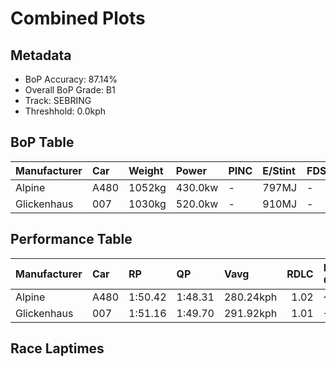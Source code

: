 # Combined Plots

## Metadata

- BoP Accuracy: 87.14%
- Overall BoP Grade: B1
- Track: SEBRING
- Threshhold: 0.0kph

## BoP Table
| Manufacturer   | Car   | Weight   | Power   | PINC   | E/Stint   | FDS   |
|:---------------|:------|:---------|:--------|:-------|:----------|:------|
| Alpine         | A480  | 1052kg   | 430.0kw | -      | 797MJ     | -     |
| Glickenhaus    | 007   | 1030kg   | 520.0kw | -      | 910MJ     | -     |

## Performance Table
| Manufacturer   | Car   | RP      | QP      | Vavg      |   RDLC | BOP-Grade   | Match   |
|:---------------|:------|:--------|:--------|:----------|-------:|:------------|:--------|
| Alpine         | A480  | 1:50.42 | 1:48.31 | 280.24kph |   1.02 | ~A1         | 97.00%  |
| Glickenhaus    | 007   | 1:51.16 | 1:49.70 | 291.92kph |   1.01 | +C1         | 77.27%  |

## Race Laptimes
<div>                        <script type="text/javascript">window.PlotlyConfig = {MathJaxConfig: 'local'};</script>
        <script charset="utf-8" src="https://cdn.plot.ly/plotly-3.0.1.min.js"></script>                <div id="a23a2df6-bcff-4ea0-8f57-8b9b25b5d554" class="plotly-graph-div" style="height:100%; width:100%;"></div>            <script type="text/javascript">                window.PLOTLYENV=window.PLOTLYENV || {};                                if (document.getElementById("a23a2df6-bcff-4ea0-8f57-8b9b25b5d554")) {                    Plotly.newPlot(                        "a23a2df6-bcff-4ea0-8f57-8b9b25b5d554",                        [{"box":{"visible":true},"line":{"color":"rgb(128,181,255)"},"name":"A480","points":false,"y":[109.87733429796144,109.51224015037016,109.06112382005873,109.19615864177058,109.54324814646695,109.6792832261174,110.52550144217831,110.10139207620927,110.08338743331434,109.78331005173246,110.33945346559756,109.98436189739232,109.84132501217162,110.99462241538467,110.99062138363024,110.90960049060313,111.01562783209539,110.62452697810033,111.18767219753566,110.56551175972257,110.16640884221867,110.6995463234958,111.02062912178842,110.0913894968232,110.73355509340843,110.94560977639296,110.22942509235085,110.5395050533188,110.3474555291064,109.92334616313734,110.65753549007434,111.10565104656996,111.15866471731609,110.61652491459148,110.62252646222312,110.89459662152403,109.59326104339726,109.680283484056,110.49749421989733,110.84758449840955,111.11465336801741,110.38246455695761,110.34045372353616,109.39621022949181,110.85158553016397,111.143660848237,110.50149525165176,110.58451666055609,110.51349834691504,110.55250840652069,110.37146171963295,110.63252904160919,111.14066007442118,110.93960822876132,110.49949473577456,109.7563030873901,109.92934771076898,110.13540084612187,109.65127600383641,110.55850995415233,109.59226078545865,111.18967271341289,110.602521303451,110.44448054915121,110.74855896248752,110.73955664104005,110.34345449735197,110.35545759261525,110.27243618371092,110.30844546950075,111.01862860591122,110.65353445831992,110.80157263323365,110.53650427950299,110.53350350568716,110.6695385853376,109.95135338541832,110.51049757309922,110.89659713740124,111.14066007442118,111.13065749503512,110.1404021358149,109.90434126230382,110.13039955642884,109.91534409962848,109.61926774980103,111.04363505437637,109.8693322344526,110.0143696355505,110.8735912048133,109.55825201554605,111.06364021314849,109.99336421883977,110.25743231463183,110.58151588674026,110.16840935809587,110.71755096639072,110.10439285002506,111.1746688443338,110.77856670064571],"type":"violin"},{"box":{"visible":true},"line":{"color":"rgb(255,85,0)"},"name":"007","points":false,"y":[110.64353187893387,110.7445579307331,110.50349576752897,110.15740652077119,110.14440316756932,110.40547048954556,110.75556076805776,111.37972172174808,110.77956695858431,110.40747100542276,110.72955406165399,111.4147307495993,111.64579033341734,111.55976815069722,110.96361441928786,111.11665388389463,111.32770830894056,111.73681380583052,111.05563814963965,111.1906729713515,111.16966755464075,111.01262705827958,111.31770572955449,111.00862602652514,111.05763866551685,111.3517144994671,111.93486487767457,111.1916732292901,111.24668741591344,111.96887364758717,111.42073229723093,111.88885301249867,111.39772636464299,111.58377434122377,110.9386079708227,111.56777021420606,111.60678027381171,111.85884527434048,111.98387751666627,110.93460693906829,111.56276892451302,111.36971914236203,111.81983521473484,111.29269928108934,111.95487003644669,111.30170160253678,111.70380529385652,111.7628205122343,110.86058785161141,111.45174029332773,111.20167580867616,111.77182283368174,111.88585223868286,111.21667967775525,111.60177898411868,111.7018047779793,111.6687962660053,111.56676995626745,110.84858475634813,111.80283082977854,111.18267090784263,110.67854090678509,111.07864408222758,111.10064975687693,110.87559172069052,111.02963144323589,110.46348544998473,111.09964949893832,110.10639336590229,110.95061106608598,111.79983005596272,111.46574390446821,111.47074519416125,110.90059816915567,111.25769025323811,109.9163443575671,111.47574648385428,110.27543695752675,111.86884785372655,110.856586819857,109.92934771076898,110.25943283050904,111.51275602758272,110.2674348940179,110.8105749546811,110.99362215744605,110.90759997472591,110.21642173914897],"type":"violin"}],                        {"template":{"data":{"histogram2dcontour":[{"type":"histogram2dcontour","colorbar":{"outlinewidth":0,"ticks":""},"colorscale":[[0.0,"#0d0887"],[0.1111111111111111,"#46039f"],[0.2222222222222222,"#7201a8"],[0.3333333333333333,"#9c179e"],[0.4444444444444444,"#bd3786"],[0.5555555555555556,"#d8576b"],[0.6666666666666666,"#ed7953"],[0.7777777777777778,"#fb9f3a"],[0.8888888888888888,"#fdca26"],[1.0,"#f0f921"]]}],"choropleth":[{"type":"choropleth","colorbar":{"outlinewidth":0,"ticks":""}}],"histogram2d":[{"type":"histogram2d","colorbar":{"outlinewidth":0,"ticks":""},"colorscale":[[0.0,"#0d0887"],[0.1111111111111111,"#46039f"],[0.2222222222222222,"#7201a8"],[0.3333333333333333,"#9c179e"],[0.4444444444444444,"#bd3786"],[0.5555555555555556,"#d8576b"],[0.6666666666666666,"#ed7953"],[0.7777777777777778,"#fb9f3a"],[0.8888888888888888,"#fdca26"],[1.0,"#f0f921"]]}],"heatmap":[{"type":"heatmap","colorbar":{"outlinewidth":0,"ticks":""},"colorscale":[[0.0,"#0d0887"],[0.1111111111111111,"#46039f"],[0.2222222222222222,"#7201a8"],[0.3333333333333333,"#9c179e"],[0.4444444444444444,"#bd3786"],[0.5555555555555556,"#d8576b"],[0.6666666666666666,"#ed7953"],[0.7777777777777778,"#fb9f3a"],[0.8888888888888888,"#fdca26"],[1.0,"#f0f921"]]}],"contourcarpet":[{"type":"contourcarpet","colorbar":{"outlinewidth":0,"ticks":""}}],"contour":[{"type":"contour","colorbar":{"outlinewidth":0,"ticks":""},"colorscale":[[0.0,"#0d0887"],[0.1111111111111111,"#46039f"],[0.2222222222222222,"#7201a8"],[0.3333333333333333,"#9c179e"],[0.4444444444444444,"#bd3786"],[0.5555555555555556,"#d8576b"],[0.6666666666666666,"#ed7953"],[0.7777777777777778,"#fb9f3a"],[0.8888888888888888,"#fdca26"],[1.0,"#f0f921"]]}],"surface":[{"type":"surface","colorbar":{"outlinewidth":0,"ticks":""},"colorscale":[[0.0,"#0d0887"],[0.1111111111111111,"#46039f"],[0.2222222222222222,"#7201a8"],[0.3333333333333333,"#9c179e"],[0.4444444444444444,"#bd3786"],[0.5555555555555556,"#d8576b"],[0.6666666666666666,"#ed7953"],[0.7777777777777778,"#fb9f3a"],[0.8888888888888888,"#fdca26"],[1.0,"#f0f921"]]}],"mesh3d":[{"type":"mesh3d","colorbar":{"outlinewidth":0,"ticks":""}}],"scatter":[{"fillpattern":{"fillmode":"overlay","size":10,"solidity":0.2},"type":"scatter"}],"parcoords":[{"type":"parcoords","line":{"colorbar":{"outlinewidth":0,"ticks":""}}}],"scatterpolargl":[{"type":"scatterpolargl","marker":{"colorbar":{"outlinewidth":0,"ticks":""}}}],"bar":[{"error_x":{"color":"#2a3f5f"},"error_y":{"color":"#2a3f5f"},"marker":{"line":{"color":"#E5ECF6","width":0.5},"pattern":{"fillmode":"overlay","size":10,"solidity":0.2}},"type":"bar"}],"scattergeo":[{"type":"scattergeo","marker":{"colorbar":{"outlinewidth":0,"ticks":""}}}],"scatterpolar":[{"type":"scatterpolar","marker":{"colorbar":{"outlinewidth":0,"ticks":""}}}],"histogram":[{"marker":{"pattern":{"fillmode":"overlay","size":10,"solidity":0.2}},"type":"histogram"}],"scattergl":[{"type":"scattergl","marker":{"colorbar":{"outlinewidth":0,"ticks":""}}}],"scatter3d":[{"type":"scatter3d","line":{"colorbar":{"outlinewidth":0,"ticks":""}},"marker":{"colorbar":{"outlinewidth":0,"ticks":""}}}],"scattermap":[{"type":"scattermap","marker":{"colorbar":{"outlinewidth":0,"ticks":""}}}],"scattermapbox":[{"type":"scattermapbox","marker":{"colorbar":{"outlinewidth":0,"ticks":""}}}],"scatterternary":[{"type":"scatterternary","marker":{"colorbar":{"outlinewidth":0,"ticks":""}}}],"scattercarpet":[{"type":"scattercarpet","marker":{"colorbar":{"outlinewidth":0,"ticks":""}}}],"carpet":[{"aaxis":{"endlinecolor":"#2a3f5f","gridcolor":"white","linecolor":"white","minorgridcolor":"white","startlinecolor":"#2a3f5f"},"baxis":{"endlinecolor":"#2a3f5f","gridcolor":"white","linecolor":"white","minorgridcolor":"white","startlinecolor":"#2a3f5f"},"type":"carpet"}],"table":[{"cells":{"fill":{"color":"#EBF0F8"},"line":{"color":"white"}},"header":{"fill":{"color":"#C8D4E3"},"line":{"color":"white"}},"type":"table"}],"barpolar":[{"marker":{"line":{"color":"#E5ECF6","width":0.5},"pattern":{"fillmode":"overlay","size":10,"solidity":0.2}},"type":"barpolar"}],"pie":[{"automargin":true,"type":"pie"}]},"layout":{"autotypenumbers":"strict","colorway":["#636efa","#EF553B","#00cc96","#ab63fa","#FFA15A","#19d3f3","#FF6692","#B6E880","#FF97FF","#FECB52"],"font":{"color":"#2a3f5f"},"hovermode":"closest","hoverlabel":{"align":"left"},"paper_bgcolor":"white","plot_bgcolor":"#E5ECF6","polar":{"bgcolor":"#E5ECF6","angularaxis":{"gridcolor":"white","linecolor":"white","ticks":""},"radialaxis":{"gridcolor":"white","linecolor":"white","ticks":""}},"ternary":{"bgcolor":"#E5ECF6","aaxis":{"gridcolor":"white","linecolor":"white","ticks":""},"baxis":{"gridcolor":"white","linecolor":"white","ticks":""},"caxis":{"gridcolor":"white","linecolor":"white","ticks":""}},"coloraxis":{"colorbar":{"outlinewidth":0,"ticks":""}},"colorscale":{"sequential":[[0.0,"#0d0887"],[0.1111111111111111,"#46039f"],[0.2222222222222222,"#7201a8"],[0.3333333333333333,"#9c179e"],[0.4444444444444444,"#bd3786"],[0.5555555555555556,"#d8576b"],[0.6666666666666666,"#ed7953"],[0.7777777777777778,"#fb9f3a"],[0.8888888888888888,"#fdca26"],[1.0,"#f0f921"]],"sequentialminus":[[0.0,"#0d0887"],[0.1111111111111111,"#46039f"],[0.2222222222222222,"#7201a8"],[0.3333333333333333,"#9c179e"],[0.4444444444444444,"#bd3786"],[0.5555555555555556,"#d8576b"],[0.6666666666666666,"#ed7953"],[0.7777777777777778,"#fb9f3a"],[0.8888888888888888,"#fdca26"],[1.0,"#f0f921"]],"diverging":[[0,"#8e0152"],[0.1,"#c51b7d"],[0.2,"#de77ae"],[0.3,"#f1b6da"],[0.4,"#fde0ef"],[0.5,"#f7f7f7"],[0.6,"#e6f5d0"],[0.7,"#b8e186"],[0.8,"#7fbc41"],[0.9,"#4d9221"],[1,"#276419"]]},"xaxis":{"gridcolor":"white","linecolor":"white","ticks":"","title":{"standoff":15},"zerolinecolor":"white","automargin":true,"zerolinewidth":2},"yaxis":{"gridcolor":"white","linecolor":"white","ticks":"","title":{"standoff":15},"zerolinecolor":"white","automargin":true,"zerolinewidth":2},"scene":{"xaxis":{"backgroundcolor":"#E5ECF6","gridcolor":"white","linecolor":"white","showbackground":true,"ticks":"","zerolinecolor":"white","gridwidth":2},"yaxis":{"backgroundcolor":"#E5ECF6","gridcolor":"white","linecolor":"white","showbackground":true,"ticks":"","zerolinecolor":"white","gridwidth":2},"zaxis":{"backgroundcolor":"#E5ECF6","gridcolor":"white","linecolor":"white","showbackground":true,"ticks":"","zerolinecolor":"white","gridwidth":2}},"shapedefaults":{"line":{"color":"#2a3f5f"}},"annotationdefaults":{"arrowcolor":"#2a3f5f","arrowhead":0,"arrowwidth":1},"geo":{"bgcolor":"white","landcolor":"#E5ECF6","subunitcolor":"white","showland":true,"showlakes":true,"lakecolor":"white"},"title":{"x":0.05},"mapbox":{"style":"light"}}}},                        {"responsive": true}                    )                };            </script>        </div>

## Quali Laptimes
<div>                        <script type="text/javascript">window.PlotlyConfig = {MathJaxConfig: 'local'};</script>
        <script charset="utf-8" src="https://cdn.plot.ly/plotly-3.0.1.min.js"></script>                <div id="ad45adfe-798b-4f3b-94e7-604596549da8" class="plotly-graph-div" style="height:100%; width:100%;"></div>            <script type="text/javascript">                window.PLOTLYENV=window.PLOTLYENV || {};                                if (document.getElementById("ad45adfe-798b-4f3b-94e7-604596549da8")) {                    Plotly.newPlot(                        "ad45adfe-798b-4f3b-94e7-604596549da8",                        [{"box":{"visible":true},"line":{"color":"rgb(128,181,255)"},"name":"A480","points":false,"y":[107.393],"type":"violin"},{"box":{"visible":true},"line":{"color":"rgb(255,85,0)"},"name":"007","points":false,"y":[108.74099999999999],"type":"violin"}],                        {"template":{"data":{"histogram2dcontour":[{"type":"histogram2dcontour","colorbar":{"outlinewidth":0,"ticks":""},"colorscale":[[0.0,"#0d0887"],[0.1111111111111111,"#46039f"],[0.2222222222222222,"#7201a8"],[0.3333333333333333,"#9c179e"],[0.4444444444444444,"#bd3786"],[0.5555555555555556,"#d8576b"],[0.6666666666666666,"#ed7953"],[0.7777777777777778,"#fb9f3a"],[0.8888888888888888,"#fdca26"],[1.0,"#f0f921"]]}],"choropleth":[{"type":"choropleth","colorbar":{"outlinewidth":0,"ticks":""}}],"histogram2d":[{"type":"histogram2d","colorbar":{"outlinewidth":0,"ticks":""},"colorscale":[[0.0,"#0d0887"],[0.1111111111111111,"#46039f"],[0.2222222222222222,"#7201a8"],[0.3333333333333333,"#9c179e"],[0.4444444444444444,"#bd3786"],[0.5555555555555556,"#d8576b"],[0.6666666666666666,"#ed7953"],[0.7777777777777778,"#fb9f3a"],[0.8888888888888888,"#fdca26"],[1.0,"#f0f921"]]}],"heatmap":[{"type":"heatmap","colorbar":{"outlinewidth":0,"ticks":""},"colorscale":[[0.0,"#0d0887"],[0.1111111111111111,"#46039f"],[0.2222222222222222,"#7201a8"],[0.3333333333333333,"#9c179e"],[0.4444444444444444,"#bd3786"],[0.5555555555555556,"#d8576b"],[0.6666666666666666,"#ed7953"],[0.7777777777777778,"#fb9f3a"],[0.8888888888888888,"#fdca26"],[1.0,"#f0f921"]]}],"contourcarpet":[{"type":"contourcarpet","colorbar":{"outlinewidth":0,"ticks":""}}],"contour":[{"type":"contour","colorbar":{"outlinewidth":0,"ticks":""},"colorscale":[[0.0,"#0d0887"],[0.1111111111111111,"#46039f"],[0.2222222222222222,"#7201a8"],[0.3333333333333333,"#9c179e"],[0.4444444444444444,"#bd3786"],[0.5555555555555556,"#d8576b"],[0.6666666666666666,"#ed7953"],[0.7777777777777778,"#fb9f3a"],[0.8888888888888888,"#fdca26"],[1.0,"#f0f921"]]}],"surface":[{"type":"surface","colorbar":{"outlinewidth":0,"ticks":""},"colorscale":[[0.0,"#0d0887"],[0.1111111111111111,"#46039f"],[0.2222222222222222,"#7201a8"],[0.3333333333333333,"#9c179e"],[0.4444444444444444,"#bd3786"],[0.5555555555555556,"#d8576b"],[0.6666666666666666,"#ed7953"],[0.7777777777777778,"#fb9f3a"],[0.8888888888888888,"#fdca26"],[1.0,"#f0f921"]]}],"mesh3d":[{"type":"mesh3d","colorbar":{"outlinewidth":0,"ticks":""}}],"scatter":[{"fillpattern":{"fillmode":"overlay","size":10,"solidity":0.2},"type":"scatter"}],"parcoords":[{"type":"parcoords","line":{"colorbar":{"outlinewidth":0,"ticks":""}}}],"scatterpolargl":[{"type":"scatterpolargl","marker":{"colorbar":{"outlinewidth":0,"ticks":""}}}],"bar":[{"error_x":{"color":"#2a3f5f"},"error_y":{"color":"#2a3f5f"},"marker":{"line":{"color":"#E5ECF6","width":0.5},"pattern":{"fillmode":"overlay","size":10,"solidity":0.2}},"type":"bar"}],"scattergeo":[{"type":"scattergeo","marker":{"colorbar":{"outlinewidth":0,"ticks":""}}}],"scatterpolar":[{"type":"scatterpolar","marker":{"colorbar":{"outlinewidth":0,"ticks":""}}}],"histogram":[{"marker":{"pattern":{"fillmode":"overlay","size":10,"solidity":0.2}},"type":"histogram"}],"scattergl":[{"type":"scattergl","marker":{"colorbar":{"outlinewidth":0,"ticks":""}}}],"scatter3d":[{"type":"scatter3d","line":{"colorbar":{"outlinewidth":0,"ticks":""}},"marker":{"colorbar":{"outlinewidth":0,"ticks":""}}}],"scattermap":[{"type":"scattermap","marker":{"colorbar":{"outlinewidth":0,"ticks":""}}}],"scattermapbox":[{"type":"scattermapbox","marker":{"colorbar":{"outlinewidth":0,"ticks":""}}}],"scatterternary":[{"type":"scatterternary","marker":{"colorbar":{"outlinewidth":0,"ticks":""}}}],"scattercarpet":[{"type":"scattercarpet","marker":{"colorbar":{"outlinewidth":0,"ticks":""}}}],"carpet":[{"aaxis":{"endlinecolor":"#2a3f5f","gridcolor":"white","linecolor":"white","minorgridcolor":"white","startlinecolor":"#2a3f5f"},"baxis":{"endlinecolor":"#2a3f5f","gridcolor":"white","linecolor":"white","minorgridcolor":"white","startlinecolor":"#2a3f5f"},"type":"carpet"}],"table":[{"cells":{"fill":{"color":"#EBF0F8"},"line":{"color":"white"}},"header":{"fill":{"color":"#C8D4E3"},"line":{"color":"white"}},"type":"table"}],"barpolar":[{"marker":{"line":{"color":"#E5ECF6","width":0.5},"pattern":{"fillmode":"overlay","size":10,"solidity":0.2}},"type":"barpolar"}],"pie":[{"automargin":true,"type":"pie"}]},"layout":{"autotypenumbers":"strict","colorway":["#636efa","#EF553B","#00cc96","#ab63fa","#FFA15A","#19d3f3","#FF6692","#B6E880","#FF97FF","#FECB52"],"font":{"color":"#2a3f5f"},"hovermode":"closest","hoverlabel":{"align":"left"},"paper_bgcolor":"white","plot_bgcolor":"#E5ECF6","polar":{"bgcolor":"#E5ECF6","angularaxis":{"gridcolor":"white","linecolor":"white","ticks":""},"radialaxis":{"gridcolor":"white","linecolor":"white","ticks":""}},"ternary":{"bgcolor":"#E5ECF6","aaxis":{"gridcolor":"white","linecolor":"white","ticks":""},"baxis":{"gridcolor":"white","linecolor":"white","ticks":""},"caxis":{"gridcolor":"white","linecolor":"white","ticks":""}},"coloraxis":{"colorbar":{"outlinewidth":0,"ticks":""}},"colorscale":{"sequential":[[0.0,"#0d0887"],[0.1111111111111111,"#46039f"],[0.2222222222222222,"#7201a8"],[0.3333333333333333,"#9c179e"],[0.4444444444444444,"#bd3786"],[0.5555555555555556,"#d8576b"],[0.6666666666666666,"#ed7953"],[0.7777777777777778,"#fb9f3a"],[0.8888888888888888,"#fdca26"],[1.0,"#f0f921"]],"sequentialminus":[[0.0,"#0d0887"],[0.1111111111111111,"#46039f"],[0.2222222222222222,"#7201a8"],[0.3333333333333333,"#9c179e"],[0.4444444444444444,"#bd3786"],[0.5555555555555556,"#d8576b"],[0.6666666666666666,"#ed7953"],[0.7777777777777778,"#fb9f3a"],[0.8888888888888888,"#fdca26"],[1.0,"#f0f921"]],"diverging":[[0,"#8e0152"],[0.1,"#c51b7d"],[0.2,"#de77ae"],[0.3,"#f1b6da"],[0.4,"#fde0ef"],[0.5,"#f7f7f7"],[0.6,"#e6f5d0"],[0.7,"#b8e186"],[0.8,"#7fbc41"],[0.9,"#4d9221"],[1,"#276419"]]},"xaxis":{"gridcolor":"white","linecolor":"white","ticks":"","title":{"standoff":15},"zerolinecolor":"white","automargin":true,"zerolinewidth":2},"yaxis":{"gridcolor":"white","linecolor":"white","ticks":"","title":{"standoff":15},"zerolinecolor":"white","automargin":true,"zerolinewidth":2},"scene":{"xaxis":{"backgroundcolor":"#E5ECF6","gridcolor":"white","linecolor":"white","showbackground":true,"ticks":"","zerolinecolor":"white","gridwidth":2},"yaxis":{"backgroundcolor":"#E5ECF6","gridcolor":"white","linecolor":"white","showbackground":true,"ticks":"","zerolinecolor":"white","gridwidth":2},"zaxis":{"backgroundcolor":"#E5ECF6","gridcolor":"white","linecolor":"white","showbackground":true,"ticks":"","zerolinecolor":"white","gridwidth":2}},"shapedefaults":{"line":{"color":"#2a3f5f"}},"annotationdefaults":{"arrowcolor":"#2a3f5f","arrowhead":0,"arrowwidth":1},"geo":{"bgcolor":"white","landcolor":"#E5ECF6","subunitcolor":"white","showland":true,"showlakes":true,"lakecolor":"white"},"title":{"x":0.05},"mapbox":{"style":"light"}}}},                        {"responsive": true}                    )                };            </script>        </div>

## Topspeeds
<div>                        <script type="text/javascript">window.PlotlyConfig = {MathJaxConfig: 'local'};</script>
        <script charset="utf-8" src="https://cdn.plot.ly/plotly-3.0.1.min.js"></script>                <div id="1756ceda-7213-49a2-b0e0-b5dcec777cd4" class="plotly-graph-div" style="height:100%; width:100%;"></div>            <script type="text/javascript">                window.PLOTLYENV=window.PLOTLYENV || {};                                if (document.getElementById("1756ceda-7213-49a2-b0e0-b5dcec777cd4")) {                    Plotly.newPlot(                        "1756ceda-7213-49a2-b0e0-b5dcec777cd4",                        [{"box":{"visible":true},"line":{"color":"rgb(128,181,255)"},"name":"A480","points":false,"y":[278.93280817822335,278.93280817822335,279.43054695084686,280.6251200051433,278.93280817822335,280.0278334779951,279.43054695084686,279.43054695084686,279.43054695084686,279.43054695084686,279.43054695084686,281.2224065322916,279.43054695084686,280.0278334779951,280.0278334779951,281.8196930594398,281.2224065322916,281.2224065322916,281.2224065322916,282.9147183592115,279.43054695084686,278.93280817822335,279.43054695084686,280.6251200051433,278.33552165107517,278.33552165107517,278.33552165107517,280.0278334779951,278.93280817822335,281.8196930594398,280.0278334779951,279.43054695084686,280.0278334779951,280.0278334779951,281.8196930594398,278.93280817822335,278.93280817822335,278.33552165107517,279.43054695084686,280.0278334779951,280.6251200051433,279.43054695084686,280.0278334779951,279.43054695084686,280.0278334779951,280.6251200051433,280.6251200051433,281.8196930594398,281.8196930594398,280.0278334779951,280.6251200051433,279.43054695084686,280.0278334779951,278.33552165107517,278.93280817822335,279.43054695084686,278.33552165107517,278.33552165107517,280.0278334779951,279.43054695084686,280.6251200051433,280.0278334779951,278.33552165107517,280.0278334779951,280.0278334779951,281.2224065322916,280.6251200051433,280.6251200051433,281.2224065322916,280.6251200051433,281.2224065322916,281.8196930594398,280.0278334779951,278.93280817822335,278.93280817822335,279.43054695084686,278.33552165107517,280.6251200051433,279.43054695084686,280.0278334779951,280.6251200051433,280.6251200051433,282.416979586588,282.9147183592115,282.416979586588,280.0278334779951,282.416979586588,281.8196930594398,278.33552165107517,279.43054695084686,278.33552165107517,279.43054695084686,281.2224065322916,278.33552165107517,280.0278334779951,281.2224065322916,282.416979586588,279.43054695084686,281.2224065322916,279.43054695084686,280.6251200051433,281.2224065322916,279.43054695084686,280.6251200051433,279.43054695084686,281.8196930594398,279.43054695084686,281.2224065322916,281.8196930594398,278.93280817822335,278.93280817822335,279.43054695084686,280.0278334779951,280.6251200051433,281.2224065322916,281.2224065322916,281.8196930594398,281.8196930594398,281.8196930594398,280.0278334779951,280.6251200051433,278.93280817822335,280.6251200051433,280.0278334779951,281.8196930594398,283.5120048863598,281.2224065322916,282.9147183592115,278.33552165107517,280.6251200051433,280.0278334779951,278.93280817822335,280.0278334779951,280.6251200051433,278.93280817822335,280.6251200051433,280.6251200051433,282.416979586588,281.8196930594398,282.416979586588,281.8196930594398],"type":"violin"},{"box":{"visible":true},"line":{"color":"rgb(255,85,0)"},"name":"007","points":false,"y":[291.4758252483362,290.87853872118797,290.87853872118797,291.4758252483362,291.4758252483362,291.4758252483362,290.87853872118797,291.4758252483362,291.4758252483362,291.4758252483362,292.0731117754844,292.0731117754844,293.9645191114538,292.0731117754844,292.76994605715737,292.0731117754844,293.36723258430555,293.36723258430555,293.9645191114538,293.9645191114538,295.258639920275,290.181704439515,290.181704439515,291.4758252483362,290.87853872118797,292.0731117754844,291.4758252483362,291.4758252483362,291.4758252483362,292.0731117754844,293.36723258430555,292.0731117754844,293.36723258430555,292.0731117754844,292.76994605715737,293.36723258430555,293.36723258430555,294.6613533931267,293.36723258430555,292.76994605715737,293.9645191114538,292.76994605715737,293.36723258430555,290.181704439515,290.181704439515,290.87853872118797,290.181704439515,292.0731117754844,292.0731117754844,290.87853872118797,291.4758252483362,291.4758252483362,291.4758252483362,292.76994605715737,291.4758252483362,292.76994605715737,292.76994605715737,293.36723258430555,292.76994605715737,292.76994605715737,292.0731117754844,292.0731117754844,292.76994605715737,292.76994605715737,293.9645191114538,293.36723258430555,292.0731117754844,290.181704439515,290.87853872118797,292.0731117754844,290.87853872118797,290.87853872118797,290.87853872118797,291.4758252483362,290.87853872118797,292.0731117754844,291.4758252483362,291.4758252483362,291.4758252483362,291.4758252483362,292.0731117754844,294.6613533931267,293.36723258430555,295.95547420194794,292.76994605715737,292.76994605715737,290.181704439515,290.181704439515,290.87853872118797,290.181704439515,290.87853872118797,290.87853872118797,290.87853872118797,292.0731117754844,292.76994605715737,290.181704439515,291.4758252483362,290.87853872118797,291.4758252483362,291.4758252483362,294.6613533931267,291.4758252483362,292.0731117754844,293.36723258430555,295.258639920275,290.181704439515,290.181704439515,290.181704439515,291.4758252483362,290.181704439515,290.87853872118797,290.87853872118797,290.87853872118797,290.87853872118797,291.4758252483362,291.4758252483362,292.76994605715737,293.9645191114538,292.0731117754844,292.0731117754844,292.0731117754844,293.9645191114538,292.0731117754844,290.87853872118797,291.4758252483362,290.87853872118797,290.87853872118797,290.181704439515,290.87853872118797,290.181704439515,292.76994605715737,291.4758252483362,290.87853872118797,290.87853872118797,290.87853872118797,291.4758252483362,292.76994605715737,291.4758252483362,292.0731117754844,292.76994605715737],"type":"violin"}],                        {"template":{"data":{"histogram2dcontour":[{"type":"histogram2dcontour","colorbar":{"outlinewidth":0,"ticks":""},"colorscale":[[0.0,"#0d0887"],[0.1111111111111111,"#46039f"],[0.2222222222222222,"#7201a8"],[0.3333333333333333,"#9c179e"],[0.4444444444444444,"#bd3786"],[0.5555555555555556,"#d8576b"],[0.6666666666666666,"#ed7953"],[0.7777777777777778,"#fb9f3a"],[0.8888888888888888,"#fdca26"],[1.0,"#f0f921"]]}],"choropleth":[{"type":"choropleth","colorbar":{"outlinewidth":0,"ticks":""}}],"histogram2d":[{"type":"histogram2d","colorbar":{"outlinewidth":0,"ticks":""},"colorscale":[[0.0,"#0d0887"],[0.1111111111111111,"#46039f"],[0.2222222222222222,"#7201a8"],[0.3333333333333333,"#9c179e"],[0.4444444444444444,"#bd3786"],[0.5555555555555556,"#d8576b"],[0.6666666666666666,"#ed7953"],[0.7777777777777778,"#fb9f3a"],[0.8888888888888888,"#fdca26"],[1.0,"#f0f921"]]}],"heatmap":[{"type":"heatmap","colorbar":{"outlinewidth":0,"ticks":""},"colorscale":[[0.0,"#0d0887"],[0.1111111111111111,"#46039f"],[0.2222222222222222,"#7201a8"],[0.3333333333333333,"#9c179e"],[0.4444444444444444,"#bd3786"],[0.5555555555555556,"#d8576b"],[0.6666666666666666,"#ed7953"],[0.7777777777777778,"#fb9f3a"],[0.8888888888888888,"#fdca26"],[1.0,"#f0f921"]]}],"contourcarpet":[{"type":"contourcarpet","colorbar":{"outlinewidth":0,"ticks":""}}],"contour":[{"type":"contour","colorbar":{"outlinewidth":0,"ticks":""},"colorscale":[[0.0,"#0d0887"],[0.1111111111111111,"#46039f"],[0.2222222222222222,"#7201a8"],[0.3333333333333333,"#9c179e"],[0.4444444444444444,"#bd3786"],[0.5555555555555556,"#d8576b"],[0.6666666666666666,"#ed7953"],[0.7777777777777778,"#fb9f3a"],[0.8888888888888888,"#fdca26"],[1.0,"#f0f921"]]}],"surface":[{"type":"surface","colorbar":{"outlinewidth":0,"ticks":""},"colorscale":[[0.0,"#0d0887"],[0.1111111111111111,"#46039f"],[0.2222222222222222,"#7201a8"],[0.3333333333333333,"#9c179e"],[0.4444444444444444,"#bd3786"],[0.5555555555555556,"#d8576b"],[0.6666666666666666,"#ed7953"],[0.7777777777777778,"#fb9f3a"],[0.8888888888888888,"#fdca26"],[1.0,"#f0f921"]]}],"mesh3d":[{"type":"mesh3d","colorbar":{"outlinewidth":0,"ticks":""}}],"scatter":[{"fillpattern":{"fillmode":"overlay","size":10,"solidity":0.2},"type":"scatter"}],"parcoords":[{"type":"parcoords","line":{"colorbar":{"outlinewidth":0,"ticks":""}}}],"scatterpolargl":[{"type":"scatterpolargl","marker":{"colorbar":{"outlinewidth":0,"ticks":""}}}],"bar":[{"error_x":{"color":"#2a3f5f"},"error_y":{"color":"#2a3f5f"},"marker":{"line":{"color":"#E5ECF6","width":0.5},"pattern":{"fillmode":"overlay","size":10,"solidity":0.2}},"type":"bar"}],"scattergeo":[{"type":"scattergeo","marker":{"colorbar":{"outlinewidth":0,"ticks":""}}}],"scatterpolar":[{"type":"scatterpolar","marker":{"colorbar":{"outlinewidth":0,"ticks":""}}}],"histogram":[{"marker":{"pattern":{"fillmode":"overlay","size":10,"solidity":0.2}},"type":"histogram"}],"scattergl":[{"type":"scattergl","marker":{"colorbar":{"outlinewidth":0,"ticks":""}}}],"scatter3d":[{"type":"scatter3d","line":{"colorbar":{"outlinewidth":0,"ticks":""}},"marker":{"colorbar":{"outlinewidth":0,"ticks":""}}}],"scattermap":[{"type":"scattermap","marker":{"colorbar":{"outlinewidth":0,"ticks":""}}}],"scattermapbox":[{"type":"scattermapbox","marker":{"colorbar":{"outlinewidth":0,"ticks":""}}}],"scatterternary":[{"type":"scatterternary","marker":{"colorbar":{"outlinewidth":0,"ticks":""}}}],"scattercarpet":[{"type":"scattercarpet","marker":{"colorbar":{"outlinewidth":0,"ticks":""}}}],"carpet":[{"aaxis":{"endlinecolor":"#2a3f5f","gridcolor":"white","linecolor":"white","minorgridcolor":"white","startlinecolor":"#2a3f5f"},"baxis":{"endlinecolor":"#2a3f5f","gridcolor":"white","linecolor":"white","minorgridcolor":"white","startlinecolor":"#2a3f5f"},"type":"carpet"}],"table":[{"cells":{"fill":{"color":"#EBF0F8"},"line":{"color":"white"}},"header":{"fill":{"color":"#C8D4E3"},"line":{"color":"white"}},"type":"table"}],"barpolar":[{"marker":{"line":{"color":"#E5ECF6","width":0.5},"pattern":{"fillmode":"overlay","size":10,"solidity":0.2}},"type":"barpolar"}],"pie":[{"automargin":true,"type":"pie"}]},"layout":{"autotypenumbers":"strict","colorway":["#636efa","#EF553B","#00cc96","#ab63fa","#FFA15A","#19d3f3","#FF6692","#B6E880","#FF97FF","#FECB52"],"font":{"color":"#2a3f5f"},"hovermode":"closest","hoverlabel":{"align":"left"},"paper_bgcolor":"white","plot_bgcolor":"#E5ECF6","polar":{"bgcolor":"#E5ECF6","angularaxis":{"gridcolor":"white","linecolor":"white","ticks":""},"radialaxis":{"gridcolor":"white","linecolor":"white","ticks":""}},"ternary":{"bgcolor":"#E5ECF6","aaxis":{"gridcolor":"white","linecolor":"white","ticks":""},"baxis":{"gridcolor":"white","linecolor":"white","ticks":""},"caxis":{"gridcolor":"white","linecolor":"white","ticks":""}},"coloraxis":{"colorbar":{"outlinewidth":0,"ticks":""}},"colorscale":{"sequential":[[0.0,"#0d0887"],[0.1111111111111111,"#46039f"],[0.2222222222222222,"#7201a8"],[0.3333333333333333,"#9c179e"],[0.4444444444444444,"#bd3786"],[0.5555555555555556,"#d8576b"],[0.6666666666666666,"#ed7953"],[0.7777777777777778,"#fb9f3a"],[0.8888888888888888,"#fdca26"],[1.0,"#f0f921"]],"sequentialminus":[[0.0,"#0d0887"],[0.1111111111111111,"#46039f"],[0.2222222222222222,"#7201a8"],[0.3333333333333333,"#9c179e"],[0.4444444444444444,"#bd3786"],[0.5555555555555556,"#d8576b"],[0.6666666666666666,"#ed7953"],[0.7777777777777778,"#fb9f3a"],[0.8888888888888888,"#fdca26"],[1.0,"#f0f921"]],"diverging":[[0,"#8e0152"],[0.1,"#c51b7d"],[0.2,"#de77ae"],[0.3,"#f1b6da"],[0.4,"#fde0ef"],[0.5,"#f7f7f7"],[0.6,"#e6f5d0"],[0.7,"#b8e186"],[0.8,"#7fbc41"],[0.9,"#4d9221"],[1,"#276419"]]},"xaxis":{"gridcolor":"white","linecolor":"white","ticks":"","title":{"standoff":15},"zerolinecolor":"white","automargin":true,"zerolinewidth":2},"yaxis":{"gridcolor":"white","linecolor":"white","ticks":"","title":{"standoff":15},"zerolinecolor":"white","automargin":true,"zerolinewidth":2},"scene":{"xaxis":{"backgroundcolor":"#E5ECF6","gridcolor":"white","linecolor":"white","showbackground":true,"ticks":"","zerolinecolor":"white","gridwidth":2},"yaxis":{"backgroundcolor":"#E5ECF6","gridcolor":"white","linecolor":"white","showbackground":true,"ticks":"","zerolinecolor":"white","gridwidth":2},"zaxis":{"backgroundcolor":"#E5ECF6","gridcolor":"white","linecolor":"white","showbackground":true,"ticks":"","zerolinecolor":"white","gridwidth":2}},"shapedefaults":{"line":{"color":"#2a3f5f"}},"annotationdefaults":{"arrowcolor":"#2a3f5f","arrowhead":0,"arrowwidth":1},"geo":{"bgcolor":"white","landcolor":"#E5ECF6","subunitcolor":"white","showland":true,"showlakes":true,"lakecolor":"white"},"title":{"x":0.05},"mapbox":{"style":"light"}}}},                        {"responsive": true}                    )                };            </script>        </div>

## Laptimes Lineplot
<div>                        <script type="text/javascript">window.PlotlyConfig = {MathJaxConfig: 'local'};</script>
        <script charset="utf-8" src="https://cdn.plot.ly/plotly-3.0.1.min.js"></script>                <div id="7ac2915f-47db-4f32-9300-13dd8ca75ef2" class="plotly-graph-div" style="height:100%; width:100%;"></div>            <script type="text/javascript">                window.PLOTLYENV=window.PLOTLYENV || {};                                if (document.getElementById("7ac2915f-47db-4f32-9300-13dd8ca75ef2")) {                    Plotly.newPlot(                        "7ac2915f-47db-4f32-9300-13dd8ca75ef2",                        [{"line":{"color":"rgb(128,181,255)"},"name":"A480","x":{"dtype":"f8","bdata":"AAAAAAAAAAB\u002fpUCtXynwP3+lQK1fKQBAPvjggw8+CEB\u002fpUCtXykQQN\u002fOkJi3MxRAPvjggw8+GECeITFvZ0gcQH+lQK1fKSBAL7rooosuIkDfzpCYtzMkQI\u002fjOI7jOCZAPvjggw8+KEDuDIl5O0MqQJ4hMW9nSCxATjbZZJNNLkB\u002fpUCtXykwQNevFKj1KzFAL7rooosuMkCHxLydITEzQN\u002fOkJi3MzRAN9lkk002NUCP4ziO4zg2QOftDIl5OzdAPvjggw8+OECWArV+pUA5QO4MiXk7QzpARhdddNFFO0CeITFvZ0g8QPYrBWr9Sj1ATjbZZJNNPkCmQK1fKVA\u002fQH+lQK1fKUBAq6qqqqqqQEDXrxSo9StBQAO1fqVArUFAL7rooosuQkBbv1Kg1q9CQIfEvJ0hMUNAs8kmm2yyQ0DfzpCYtzNEQAvU+pUCtURAN9lkk002RUBj3s6QmLdFQI\u002fjOI7jOEZAu+iiiy66RkDn7QyJeTtHQBPzdobEvEdAPvjggw8+SEBq\u002fUqBWr9IQJYCtX6lQElAwgcffPDBSUDuDIl5O0NKQBoS83aGxEpARhdddNFFS0ByHMdxHMdLQJ4hMW9nSExAyiabbLLJTED2KwVq\u002fUpNQCIxb2dIzE1ATjbZZJNNTkB6O0Ni3s5OQKZArV8pUE9A0kUXXXTRT0B\u002fpUCtXylQQBWo9SsFalBAq6qqqqqqUEBBrV8pUOtQQNevFKj1K1FAbbLJJptsUUADtX6lQK1RQJm3MyTm7VFAL7rooosuUkDFvJ0hMW9SQFu\u002fUqDWr1JA8cEHH3zwUkCHxLydITFTQB3HcRzHcVNAs8kmm2yyU0BJzNsZEvNTQN\u002fOkJi3M1RAddFFF110VEAL1PqVArVUQKHWrxSo9VRAN9lkk002VUDN2xkS83ZVQGPezpCYt1VA+eCDDz74VUCP4ziO4zhWQCXm7QyJeVZAu+iiiy66VkBR61cK1PpWQOftDIl5O1dAffDBBx98V0AT83aGxLxXQKn1KwVq\u002fVdAPvjggw8+WEDU+pUCtX5YQGr9SoFav1hAAAAAAAAAWUA="},"y":[111.18967271341289,111.18767219753566,111.1746688443338,111.15866471731609,111.143660848237,111.14066007442118,111.14066007442118,111.13065749503512,111.11465336801741,111.10565104656996,111.06364021314849,111.04363505437637,111.02062912178842,111.01862860591122,111.01562783209539,110.99462241538467,110.99062138363024,110.94560977639296,110.93960822876132,110.90960049060313,110.89659713740124,110.89459662152403,110.8735912048133,110.85158553016397,110.84758449840955,110.80157263323365,110.77856670064571,110.74855896248752,110.73955664104005,110.73355509340843,110.71755096639072,110.6995463234958,110.6695385853376,110.65753549007434,110.65353445831992,110.63252904160919,110.62452697810033,110.62252646222312,110.61652491459148,110.602521303451,110.58451666055609,110.58151588674026,110.56551175972257,110.55850995415233,110.55250840652069,110.5395050533188,110.53650427950299,110.53350350568716,110.52550144217831,110.51349834691504,110.51049757309922,110.50149525165176,110.49949473577456,110.49749421989733,110.44448054915121,110.38246455695761,110.37146171963295,110.35545759261525,110.3474555291064,110.34345449735197,110.34045372353616,110.33945346559756,110.30844546950075,110.27243618371092,110.25743231463183,110.22942509235085,110.16840935809587,110.16640884221867,110.1404021358149,110.13540084612187,110.13039955642884,110.10439285002506,110.10139207620927,110.0913894968232,110.08338743331434,110.0143696355505,109.99336421883977,109.98436189739232,109.95135338541832,109.92934771076898,109.92334616313734,109.91534409962848,109.90434126230382,109.87733429796144,109.8693322344526,109.84132501217162,109.78331005173246,109.7563030873901,109.680283484056,109.6792832261174,109.65127600383641,109.61926774980103,109.59326104339726,109.59226078545865,109.55825201554605,109.54324814646695,109.51224015037016,109.39621022949181,109.19615864177058,109.06112382005873],"type":"scatter"},{"line":{"color":"rgb(255,85,0)"},"name":"007","x":{"dtype":"f8","bdata":"AAAAAAAAAAC8QCbFC2TyP7xAJsULZAJAGmG5pxGWC0C8QCbFC2QSQOvQb7YO\u002fRZAGmG5pxGWG0CkeIFMihcgQLxAJsULZCJA1AjLPY2wJEDr0G+2Dv0mQAKZFC+QSSlAGmG5pxGWK0AyKV4gk+ItQKR4gUyKFzBAsNzTCMs9MUC8QCbFC2QyQMikeIFMijNA1AjLPY2wNEDfbB36zdY1QOvQb7YO\u002fTZA9zTCck8jOEACmRQvkEk5QA79ZuvQbzpAGmG5pxGWO0AmxQtkUrw8QDIpXiCT4j1APY2w3NMIP0CkeIFMihdAQKqqqqqqqkBAsNzTCMs9QUC2Dv1m69BBQLxAJsULZEJAwnJPIyz3QkDIpHiBTIpDQM7Wod9sHURA1AjLPY2wREDZOvSbrUNFQN9sHfrN1kVA5Z5GWO5pRkDr0G+2Dv1GQPECmRQvkEdA9zTCck8jSED9ZuvQb7ZIQAKZFC+QSUlACMs9jbDcSUAO\u002fWbr0G9KQBQvkEnxAktAGmG5pxGWS0Agk+IFMilMQCbFC2RSvExALPc0wnJPTUAyKV4gk+JNQDdbh36zdU5APY2w3NMIT0BDv9k69JtPQKR4gUyKF1BApxGWexphUECqqqqqqqpQQK1Dv9k69FBAsNzTCMs9UUCzdeg3W4dRQLYO\u002fWbr0FFAuacRlnsaUkC8QCbFC2RSQL\u002fZOvSbrVJAwnJPIyz3UkDFC2RSvEBTQMikeIFMilNAyz2NsNzTU0DO1qHfbB1UQNFvtg79ZlRA1AjLPY2wVEDWod9sHfpUQNk69JutQ1VA3NMIyz2NVUDfbB36zdZVQOIFMileIFZA5Z5GWO5pVkDoN1uHfrNWQOvQb7YO\u002fVZA7mmE5Z5GV0DxApkUL5BXQPSbrUO\u002f2VdA9zTCck8jWED6zdah32xYQP1m69BvtlhAAAAAAAAAWUA="},"y":[111.98387751666627,111.96887364758717,111.95487003644669,111.93486487767457,111.88885301249867,111.88585223868286,111.86884785372655,111.85884527434048,111.81983521473484,111.80283082977854,111.79983005596272,111.77182283368174,111.7628205122343,111.73681380583052,111.70380529385652,111.7018047779793,111.6687962660053,111.64579033341734,111.60678027381171,111.60177898411868,111.58377434122377,111.56777021420606,111.56676995626745,111.56276892451302,111.55976815069722,111.51275602758272,111.47574648385428,111.47074519416125,111.46574390446821,111.45174029332773,111.42073229723093,111.4147307495993,111.39772636464299,111.37972172174808,111.36971914236203,111.3517144994671,111.32770830894056,111.31770572955449,111.30170160253678,111.29269928108934,111.25769025323811,111.24668741591344,111.21667967775525,111.20167580867616,111.1916732292901,111.1906729713515,111.18267090784263,111.16966755464075,111.11665388389463,111.10064975687693,111.09964949893832,111.07864408222758,111.05763866551685,111.05563814963965,111.02963144323589,111.01262705827958,111.00862602652514,110.99362215744605,110.96361441928786,110.95061106608598,110.9386079708227,110.93460693906829,110.90759997472591,110.90059816915567,110.87559172069052,110.86058785161141,110.856586819857,110.84858475634813,110.8105749546811,110.77956695858431,110.75556076805776,110.7445579307331,110.72955406165399,110.67854090678509,110.64353187893387,110.50349576752897,110.46348544998473,110.40747100542276,110.40547048954556,110.27543695752675,110.2674348940179,110.25943283050904,110.21642173914897,110.15740652077119,110.14440316756932,110.10639336590229,109.92934771076898,109.9163443575671],"type":"scatter"}],                        {"template":{"data":{"histogram2dcontour":[{"type":"histogram2dcontour","colorbar":{"outlinewidth":0,"ticks":""},"colorscale":[[0.0,"#0d0887"],[0.1111111111111111,"#46039f"],[0.2222222222222222,"#7201a8"],[0.3333333333333333,"#9c179e"],[0.4444444444444444,"#bd3786"],[0.5555555555555556,"#d8576b"],[0.6666666666666666,"#ed7953"],[0.7777777777777778,"#fb9f3a"],[0.8888888888888888,"#fdca26"],[1.0,"#f0f921"]]}],"choropleth":[{"type":"choropleth","colorbar":{"outlinewidth":0,"ticks":""}}],"histogram2d":[{"type":"histogram2d","colorbar":{"outlinewidth":0,"ticks":""},"colorscale":[[0.0,"#0d0887"],[0.1111111111111111,"#46039f"],[0.2222222222222222,"#7201a8"],[0.3333333333333333,"#9c179e"],[0.4444444444444444,"#bd3786"],[0.5555555555555556,"#d8576b"],[0.6666666666666666,"#ed7953"],[0.7777777777777778,"#fb9f3a"],[0.8888888888888888,"#fdca26"],[1.0,"#f0f921"]]}],"heatmap":[{"type":"heatmap","colorbar":{"outlinewidth":0,"ticks":""},"colorscale":[[0.0,"#0d0887"],[0.1111111111111111,"#46039f"],[0.2222222222222222,"#7201a8"],[0.3333333333333333,"#9c179e"],[0.4444444444444444,"#bd3786"],[0.5555555555555556,"#d8576b"],[0.6666666666666666,"#ed7953"],[0.7777777777777778,"#fb9f3a"],[0.8888888888888888,"#fdca26"],[1.0,"#f0f921"]]}],"contourcarpet":[{"type":"contourcarpet","colorbar":{"outlinewidth":0,"ticks":""}}],"contour":[{"type":"contour","colorbar":{"outlinewidth":0,"ticks":""},"colorscale":[[0.0,"#0d0887"],[0.1111111111111111,"#46039f"],[0.2222222222222222,"#7201a8"],[0.3333333333333333,"#9c179e"],[0.4444444444444444,"#bd3786"],[0.5555555555555556,"#d8576b"],[0.6666666666666666,"#ed7953"],[0.7777777777777778,"#fb9f3a"],[0.8888888888888888,"#fdca26"],[1.0,"#f0f921"]]}],"surface":[{"type":"surface","colorbar":{"outlinewidth":0,"ticks":""},"colorscale":[[0.0,"#0d0887"],[0.1111111111111111,"#46039f"],[0.2222222222222222,"#7201a8"],[0.3333333333333333,"#9c179e"],[0.4444444444444444,"#bd3786"],[0.5555555555555556,"#d8576b"],[0.6666666666666666,"#ed7953"],[0.7777777777777778,"#fb9f3a"],[0.8888888888888888,"#fdca26"],[1.0,"#f0f921"]]}],"mesh3d":[{"type":"mesh3d","colorbar":{"outlinewidth":0,"ticks":""}}],"scatter":[{"fillpattern":{"fillmode":"overlay","size":10,"solidity":0.2},"type":"scatter"}],"parcoords":[{"type":"parcoords","line":{"colorbar":{"outlinewidth":0,"ticks":""}}}],"scatterpolargl":[{"type":"scatterpolargl","marker":{"colorbar":{"outlinewidth":0,"ticks":""}}}],"bar":[{"error_x":{"color":"#2a3f5f"},"error_y":{"color":"#2a3f5f"},"marker":{"line":{"color":"#E5ECF6","width":0.5},"pattern":{"fillmode":"overlay","size":10,"solidity":0.2}},"type":"bar"}],"scattergeo":[{"type":"scattergeo","marker":{"colorbar":{"outlinewidth":0,"ticks":""}}}],"scatterpolar":[{"type":"scatterpolar","marker":{"colorbar":{"outlinewidth":0,"ticks":""}}}],"histogram":[{"marker":{"pattern":{"fillmode":"overlay","size":10,"solidity":0.2}},"type":"histogram"}],"scattergl":[{"type":"scattergl","marker":{"colorbar":{"outlinewidth":0,"ticks":""}}}],"scatter3d":[{"type":"scatter3d","line":{"colorbar":{"outlinewidth":0,"ticks":""}},"marker":{"colorbar":{"outlinewidth":0,"ticks":""}}}],"scattermap":[{"type":"scattermap","marker":{"colorbar":{"outlinewidth":0,"ticks":""}}}],"scattermapbox":[{"type":"scattermapbox","marker":{"colorbar":{"outlinewidth":0,"ticks":""}}}],"scatterternary":[{"type":"scatterternary","marker":{"colorbar":{"outlinewidth":0,"ticks":""}}}],"scattercarpet":[{"type":"scattercarpet","marker":{"colorbar":{"outlinewidth":0,"ticks":""}}}],"carpet":[{"aaxis":{"endlinecolor":"#2a3f5f","gridcolor":"white","linecolor":"white","minorgridcolor":"white","startlinecolor":"#2a3f5f"},"baxis":{"endlinecolor":"#2a3f5f","gridcolor":"white","linecolor":"white","minorgridcolor":"white","startlinecolor":"#2a3f5f"},"type":"carpet"}],"table":[{"cells":{"fill":{"color":"#EBF0F8"},"line":{"color":"white"}},"header":{"fill":{"color":"#C8D4E3"},"line":{"color":"white"}},"type":"table"}],"barpolar":[{"marker":{"line":{"color":"#E5ECF6","width":0.5},"pattern":{"fillmode":"overlay","size":10,"solidity":0.2}},"type":"barpolar"}],"pie":[{"automargin":true,"type":"pie"}]},"layout":{"autotypenumbers":"strict","colorway":["#636efa","#EF553B","#00cc96","#ab63fa","#FFA15A","#19d3f3","#FF6692","#B6E880","#FF97FF","#FECB52"],"font":{"color":"#2a3f5f"},"hovermode":"closest","hoverlabel":{"align":"left"},"paper_bgcolor":"white","plot_bgcolor":"#E5ECF6","polar":{"bgcolor":"#E5ECF6","angularaxis":{"gridcolor":"white","linecolor":"white","ticks":""},"radialaxis":{"gridcolor":"white","linecolor":"white","ticks":""}},"ternary":{"bgcolor":"#E5ECF6","aaxis":{"gridcolor":"white","linecolor":"white","ticks":""},"baxis":{"gridcolor":"white","linecolor":"white","ticks":""},"caxis":{"gridcolor":"white","linecolor":"white","ticks":""}},"coloraxis":{"colorbar":{"outlinewidth":0,"ticks":""}},"colorscale":{"sequential":[[0.0,"#0d0887"],[0.1111111111111111,"#46039f"],[0.2222222222222222,"#7201a8"],[0.3333333333333333,"#9c179e"],[0.4444444444444444,"#bd3786"],[0.5555555555555556,"#d8576b"],[0.6666666666666666,"#ed7953"],[0.7777777777777778,"#fb9f3a"],[0.8888888888888888,"#fdca26"],[1.0,"#f0f921"]],"sequentialminus":[[0.0,"#0d0887"],[0.1111111111111111,"#46039f"],[0.2222222222222222,"#7201a8"],[0.3333333333333333,"#9c179e"],[0.4444444444444444,"#bd3786"],[0.5555555555555556,"#d8576b"],[0.6666666666666666,"#ed7953"],[0.7777777777777778,"#fb9f3a"],[0.8888888888888888,"#fdca26"],[1.0,"#f0f921"]],"diverging":[[0,"#8e0152"],[0.1,"#c51b7d"],[0.2,"#de77ae"],[0.3,"#f1b6da"],[0.4,"#fde0ef"],[0.5,"#f7f7f7"],[0.6,"#e6f5d0"],[0.7,"#b8e186"],[0.8,"#7fbc41"],[0.9,"#4d9221"],[1,"#276419"]]},"xaxis":{"gridcolor":"white","linecolor":"white","ticks":"","title":{"standoff":15},"zerolinecolor":"white","automargin":true,"zerolinewidth":2},"yaxis":{"gridcolor":"white","linecolor":"white","ticks":"","title":{"standoff":15},"zerolinecolor":"white","automargin":true,"zerolinewidth":2},"scene":{"xaxis":{"backgroundcolor":"#E5ECF6","gridcolor":"white","linecolor":"white","showbackground":true,"ticks":"","zerolinecolor":"white","gridwidth":2},"yaxis":{"backgroundcolor":"#E5ECF6","gridcolor":"white","linecolor":"white","showbackground":true,"ticks":"","zerolinecolor":"white","gridwidth":2},"zaxis":{"backgroundcolor":"#E5ECF6","gridcolor":"white","linecolor":"white","showbackground":true,"ticks":"","zerolinecolor":"white","gridwidth":2}},"shapedefaults":{"line":{"color":"#2a3f5f"}},"annotationdefaults":{"arrowcolor":"#2a3f5f","arrowhead":0,"arrowwidth":1},"geo":{"bgcolor":"white","landcolor":"#E5ECF6","subunitcolor":"white","showland":true,"showlakes":true,"lakecolor":"white"},"title":{"x":0.05},"mapbox":{"style":"light"}}},"xaxis":{"title":{"text":"Normalised Lap Index (max=100)"}}},                        {"responsive": true}                    )                };            </script>        </div>

